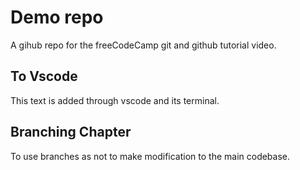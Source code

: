 # Demo repo

A gihub repo for the freeCodeCamp git and github tutorial video.

## To Vscode

This text is added through vscode and its terminal.

## Branching Chapter

To use branches as not to make modification to the main codebase.